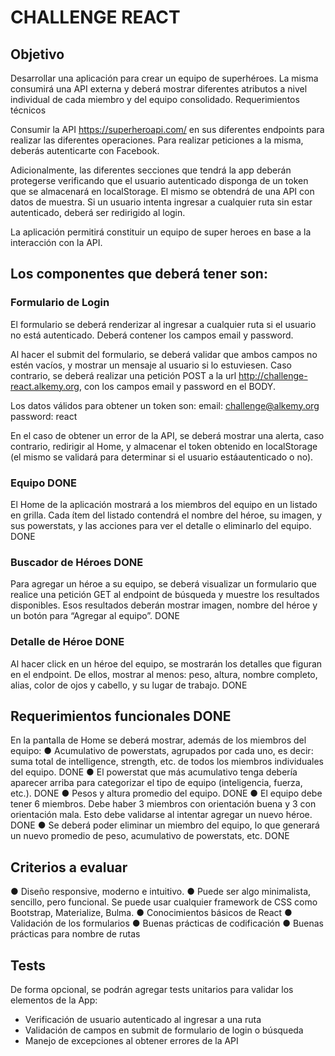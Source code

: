 # CHALLENGE REACT

## Objetivo

Desarrollar una aplicación para crear un equipo de superhéroes. La misma consumirá una API externa y
deberá mostrar diferentes atributos a nivel individual de cada miembro y del equipo consolidado.
Requerimientos técnicos

Consumir la API https://superheroapi.com/ en sus diferentes endpoints para realizar las diferentes
operaciones. Para realizar peticiones a la misma, deberás autenticarte con Facebook.

Adicionalmente, las diferentes secciones que tendrá la app deberán protegerse verificando que el usuario
autenticado disponga de un token que se almacenará en localStorage. El mismo se obtendrá de una API
con datos de muestra. Si un usuario intenta ingresar a cualquier ruta sin estar autenticado, deberá ser
redirigido al login.

La aplicación permitirá constituir un equipo de super heroes en base a la interacción con la API.

## Los componentes que deberá tener son:

### Formulario de Login

El formulario se deberá renderizar al ingresar a cualquier ruta si el usuario no está autenticado. Deberá
contener los campos email y password.

Al hacer el submit del formulario, se deberá validar que ambos campos no estén vacíos, y mostrar un
mensaje al usuario si lo estuviesen. Caso contrario, se deberá realizar una petición POST a la url
http://challenge-react.alkemy.org, con los campos email y password en el BODY.

Los datos válidos para obtener un token son:
email: challenge@alkemy.org
password: react

En el caso de obtener un error de la API, se deberá mostrar una alerta, caso contrario, redirigir al Home,
y almacenar el token obtenido en localStorage (el mismo se validará para determinar si el usuario estáautenticado o no).

### Equipo DONE

El Home de la aplicación mostrará a los miembros del equipo en un listado en grilla. Cada ítem del
listado contendrá el nombre del héroe, su imagen, y sus powerstats, y las acciones para ver el detalle o
eliminarlo del equipo. DONE

### Buscador de Héroes DONE

Para agregar un héroe a su equipo, se deberá visualizar un formulario que realice una petición GET al
endpoint de búsqueda y muestre los resultados disponibles. Esos resultados deberán mostrar imagen,
nombre del héroe y un botón para “Agregar al equipo”. DONE

### Detalle de Héroe DONE

Al hacer click en un héroe del equipo, se mostrarán los detalles que figuran en el endpoint. De ellos,
mostrar al menos: peso, altura, nombre completo, alias, color de ojos y cabello, y su lugar de trabajo. DONE

## Requerimientos funcionales DONE

En la pantalla de Home se deberá mostrar, además de los miembros del equipo:
● Acumulativo de powerstats, agrupados por cada uno, es decir: suma total de intelligence,
strength, etc. de todos los miembros individuales del equipo. DONE
● El powerstat que más acumulativo tenga debería aparecer arriba para categorizar el tipo
de equipo (inteligencia, fuerza, etc.). DONE
● Pesos y altura promedio del equipo. DONE
● El equipo debe tener 6 miembros. Debe haber 3 miembros con orientación buena y 3 con
orientación mala. Esto debe validarse al intentar agregar un nuevo héroe. DONE
● Se deberá poder eliminar un miembro del equipo, lo que generará un nuevo promedio de
peso, acumulativo de powerstats, etc. DONE

## Criterios a evaluar

● Diseño responsive, moderno e intuitivo.
● Puede ser algo minimalista, sencillo, pero funcional. Se puede usar cualquier framework
de CSS como Bootstrap, Materialize, Bulma.
● Conocimientos básicos de React
● Validación de los formularios
● Buenas prácticas de codificación
● Buenas prácticas para nombre de rutas

## Tests

De forma opcional, se podrán agregar tests unitarios para validar los elementos de la App:

- Verificación de usuario autenticado al ingresar a una ruta
- Validación de campos en submit de formulario de login o búsqueda
- Manejo de excepciones al obtener errores de la API
